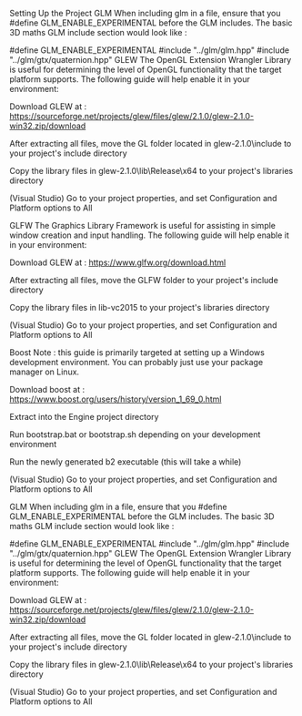 Setting Up the Project
GLM
When including glm in a file, ensure that you #define GLM_ENABLE_EXPERIMENTAL before the GLM includes. The basic 3D maths GLM include section would look like :

#define GLM_ENABLE_EXPERIMENTAL
#include "../glm/glm.hpp"
#include "../glm/gtx/quaternion.hpp"
GLEW
The OpenGL Extension Wrangler Library is useful for determining the level of OpenGL functionality that the target platform supports. The following guide will help enable it in your environment:

Download GLEW at : https://sourceforge.net/projects/glew/files/glew/2.1.0/glew-2.1.0-win32.zip/download

After extracting all files, move the GL folder located in glew-2.1.0\include to your project's include directory

Copy the library files in glew-2.1.0\lib\Release\x64 to your project's libraries directory

(Visual Studio) Go to your project properties, and set Configuration and Platform options to All



GLFW
The Graphics Library Framework is useful for assisting in simple window creation and input handling. The following guide will help enable it in your environment:

Download GLEW at : https://www.glfw.org/download.html

After extracting all files, move the GLFW folder to your project's include directory

Copy the library files in lib-vc2015 to your project's libraries directory

(Visual Studio) Go to your project properties, and set Configuration and Platform options to All


Boost
Note : this guide is primarily targeted at setting up a Windows development environment. You can probably just use your package manager on Linux.

Download boost at : https://www.boost.org/users/history/version_1_69_0.html

Extract into the Engine project directory

Run bootstrap.bat or bootstrap.sh depending on your development environment

Run the newly generated b2 executable (this will take a while)

(Visual Studio) Go to your project properties, and set Configuration and Platform options to All


GLM
When including glm in a file, ensure that you #define GLM_ENABLE_EXPERIMENTAL before the GLM includes. The basic 3D maths GLM include section would look like :

#define GLM_ENABLE_EXPERIMENTAL
#include "../glm/glm.hpp"
#include "../glm/gtx/quaternion.hpp"
GLEW
The OpenGL Extension Wrangler Library is useful for determining the level of OpenGL functionality that the target platform supports. The following guide will help enable it in your environment:

Download GLEW at : https://sourceforge.net/projects/glew/files/glew/2.1.0/glew-2.1.0-win32.zip/download

After extracting all files, move the GL folder located in glew-2.1.0\include to your project's include directory

Copy the library files in glew-2.1.0\lib\Release\x64 to your project's libraries directory

(Visual Studio) Go to your project properties, and set Configuration and Platform options to All

